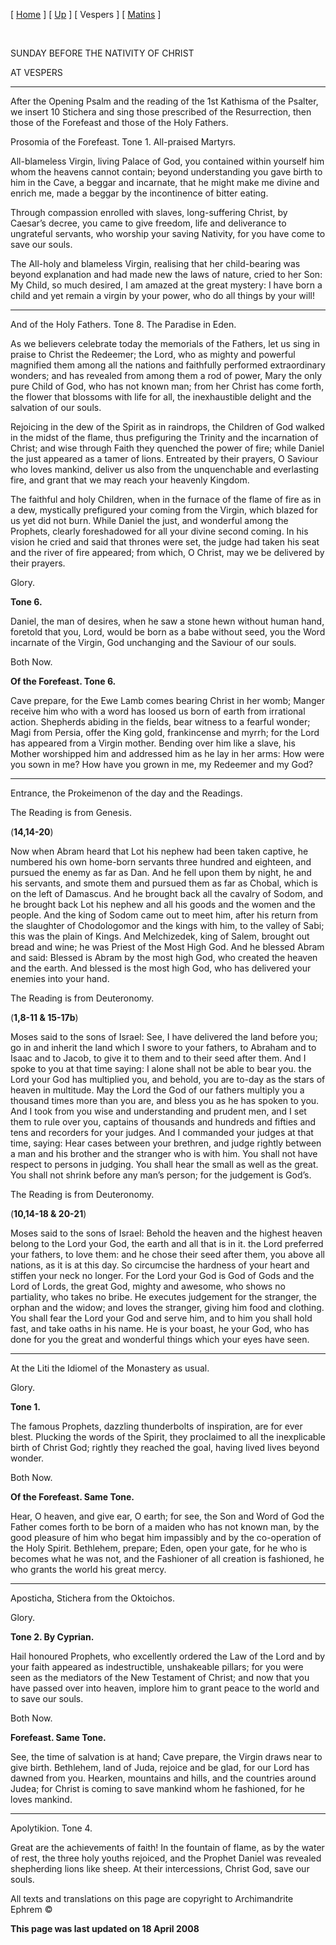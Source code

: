 \[ [Home](index.md) \] \[ [Up](sunbefnat.md) \] \[ Vespers \] \[ [Matins](sunbefnatM.md) \]

 

SUNDAY BEFORE THE NATIVITY OF CHRIST

AT VESPERS

****

After the Opening Psalm and the reading of the 1st Kathisma of the Psalter, we insert 10 Stichera and sing those prescribed of the Resurrection, then those of the Forefeast and those of the Holy Fathers.

Prosomia of the Forefeast. Tone 1.
All-praised Martyrs.

All-blameless Virgin, living Palace of God, you contained within yourself him whom the heavens cannot contain; beyond understanding you gave birth to him in the Cave, a beggar and incarnate, that he might make me divine and enrich me, made a beggar by the incontinence of bitter eating.

Through compassion enrolled with slaves, long-suffering Christ, by Caesar’s decree, you came to give freedom, life and deliverance to ungrateful servants, who worship your saving Nativity, for you have come to save our souls.

The All-holy and blameless Virgin, realising that her child-bearing was beyond explanation and had made new the laws of nature, cried to her Son: My Child, so much desired, I am amazed at the great mystery: I have born a child and yet remain a virgin by your power, who do all things by your will!

****

And of the Holy Fathers. Tone 8. The Paradise in Eden.

As we believers celebrate today the memorials of the Fathers, let us sing in praise to Christ the Redeemer; the Lord, who as mighty and powerful magnified them among all the nations and faithfully performed extraordinary wonders; and has revealed from among them a rod of power, Mary the only pure Child of God, who has not known man; from her Christ has come forth, the flower that blossoms with life for all, the inexhaustible delight and the salvation of our souls.

Rejoicing in the dew of the Spirit as in raindrops, the Children of God walked in the midst of the flame, thus prefiguring the Trinity and the incarnation of Christ; and wise through Faith they quenched the power of fire; while Daniel the just appeared as a tamer of lions. Entreated by their prayers, O Saviour who loves mankind, deliver us also from the unquenchable and everlasting fire, and grant that we may reach your heavenly Kingdom.

The faithful and holy Children, when in the furnace of the flame of fire as in a dew, mystically prefigured your coming from the Virgin, which blazed for us yet did not burn. While Daniel the just, and wonderful among the Prophets, clearly foreshadowed for all your divine second coming. In his vision he cried and said that thrones were set, the judge had taken his seat and the river of fire appeared; from which, O Christ, may we be delivered by their prayers.

Glory.

**Tone 6.**

Daniel, the man of desires, when he saw a stone hewn without human hand, foretold that you, Lord, would be born as a babe without seed, you the Word incarnate of the Virgin, God unchanging and the Saviour of our souls.

Both Now.

**Of the Forefeast. Tone 6.**

Cave prepare, for the Ewe Lamb comes bearing Christ in her womb; Manger receive him who with a word has loosed us born of earth from irrational action. Shepherds abiding in the fields, bear witness to a fearful wonder; Magi from Persia, offer the King gold, frankincense and myrrh; for the Lord has appeared from a Virgin mother. Bending over him like a slave, his Mother worshipped him and addressed him as he lay in her arms: How were you sown in me? How have you grown in me, my Redeemer and my God?

****

Entrance, the Prokeimenon of the day and the Readings.

The Reading is from Genesis.

(**14,14-20**)

Now when Abram heard that Lot his nephew had been taken captive, he numbered his own home-born servants three hundred and eighteen, and pursued the enemy as far as Dan. And he fell upon them by night, he and his servants, and smote them and pursued them as far as Chobal, which is on the left of Damascus. And he brought back all the cavalry of Sodom, and he brought back Lot his nephew and all his goods and the women and the people. And the king of Sodom came out to meet him, after his return from the slaughter of Chodologomor and the kings with him, to the valley of Sabi; this was the plain of Kings. And Melchizedek, king of Salem, brought out bread and wine; he was Priest of the Most High God. And he blessed Abram and said: Blessed is Abram by the most high God, who created the heaven and the earth. And blessed is the most high God, who has delivered your enemies into your hand.

The Reading is from Deuteronomy.

(**1,8-11 & 15-17b**)

Moses said to the sons of Israel: See, I have delivered the land before you; go in and inherit the land which I swore to your fathers, to Abraham and to Isaac and to Jacob, to give it to them and to their seed after them. And I spoke to you at that time saying: I alone shall not be able to bear you. the Lord your God has multiplied you, and behold, you are to-day as the stars of heaven in multitude. May the Lord the God of our fathers multiply you a thousand times more than you are, and bless you as he has spoken to you. And I took from you wise and understanding and prudent men, and I set them to rule over you, captains of thousands and hundreds and fifties and tens and recorders for your judges. And I commanded your judges at that time, saying: Hear cases between your brethren, and judge rightly between a man and his brother and the stranger who is with him. You shall not have respect to persons in judging. You shall hear the small as well as the great. You shall not shrink before any man’s person; for the judgement is God’s.

The Reading is from Deuteronomy.

(**10,14-18 & 20-21**)

Moses said to the sons of Israel: Behold the heaven and the highest heaven belong to the Lord your God, the earth and all that is in it. the Lord preferred your fathers, to love them: and he chose their seed after them, you above all nations, as it is at this day. So circumcise the hardness of your heart and stiffen your neck no longer. For the Lord your God is God of Gods and the Lord of Lords, the great God, mighty and awesome, who shows no partiality, who takes no bribe. He executes judgement for the stranger, the orphan and the widow; and loves the stranger, giving him food and clothing. You shall fear the Lord your God and serve him, and to him you shall hold fast, and take oaths in his name. He is your boast, he your God, who has done for you the great and wonderful things which your eyes have seen.

****

At the Liti the Idiomel of the Monastery as usual.

Glory.

**Tone 1.**

The famous Prophets, dazzling thunderbolts of inspiration, are for ever blest. Plucking the words of the Spirit, they proclaimed to all the inexplicable birth of Christ God; rightly they reached the goal, having lived lives beyond wonder.

Both Now.

**Of the Forefeast. Same Tone.**

Hear, O heaven, and give ear, O earth; for see, the Son and Word of God the Father comes forth to be born of a maiden who has not known man, by the good pleasure of him who begat him impassibly and by the co-operation of the Holy Spirit. Bethlehem, prepare; Eden, open your gate, for he who is becomes what he was not, and the Fashioner of all creation is fashioned, he who grants the world his great mercy.

****

Aposticha, Stichera from the Oktoichos.

Glory.

**Tone 2. By Cyprian.**

Hail honoured Prophets, who excellently ordered the Law of the Lord and by your faith appeared as indestructible, unshakeable pillars; for you were seen as the mediators of the New Testament of Christ; and now that you have passed over into heaven, implore him to grant peace to the world and to save our souls.

Both Now.

**Forefeast. Same Tone.**

See, the time of salvation is at hand; Cave prepare, the Virgin draws near to give birth. Bethlehem, land of Juda, rejoice and be glad, for our Lord has dawned from you. Hearken, mountains and hills, and the countries around Judea; for Christ is coming to save mankind whom he fashioned, for he loves mankind.

****

Apolytikion. Tone 4.

Great are the achievements of faith! In the fountain of flame, as by the water of rest, the three holy youths rejoiced, and the Prophet Daniel was revealed shepherding lions like sheep. At their intercessions, Christ God, save our souls.

All texts and translations on this page are copyright to
Archimandrite Ephrem ©

**This page was last updated on 18 April 2008**
